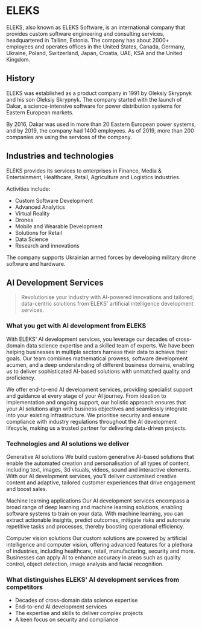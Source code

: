 # ELEKS

ELEKS, also known as ELEKS Software, is an international company that provides custom software engineering and consulting services,
headquartered in Tallinn, Estonia. The company has about 2000+ employees and operates offices in the United States,
Canada, Germany, Ukraine, Poland, Switzerland, Japan, Croatia, UAE, KSA and the United Kingdom.

## History

ELEKS was established as a product company in 1991 by Oleksiy Skrypnyk and his son Oleksiy Skrypnyk.
The company started with the launch of Dakar, a science-intensive software for power distribution systems for Eastern European markets.

By 2016, Dakar was used in more than 20 Eastern European power systems, and by 2019, the company had 1400 employees.
As of 2019, more than 200 companies are using the services of the company.

## Industries and technologies

ELEKS provides its services to enterprises in Finance, Media & Entertainment, Healthcare, Retail,
Agriculture and Logistics industries.

Activities include:

- Custom Software Development
- Advanced Analytics
- Virtual Reality
- Drones
- Mobile and Wearable Development
- Solutions for Retail
- Data Science
- Research and innovations

The company supports Ukrainian armed forces by developing military drone software and hardware.

## AI Development Services

> Revolutionise your industry with AI-powered innovations and tailored, data-centric solutions
> from ELEKS' artificial intelligence development services.

### What you get with AI development from ELEKS

With ELEKS' AI development services, you leverage our decades of cross-domain data science
expertise and a skilled team of experts. We have been helping businesses in multiple sectors
harness their data to achieve their goals. Our team combines mathematical prowess, software development acumen,
and a deep understanding of different business domains, enabling us to deliver sophisticated AI-based solutions
with unmatched quality and proficiency.

We offer end-to-end AI development services, providing specialist support and guidance at every stage
of your AI journey. From ideation to implementation and ongoing support, our holistic approach ensures
that your AI solutions align with business objectives and seamlessly integrate into your existing infrastructure.
We prioritise security and ensure compliance with industry regulations throughout the
AI development lifecycle, making us a trusted partner for delivering data-driven projects.

### Technologies and AI solutions we deliver

Generative AI solutions
We build custom generative AI-based solutions that enable the automated creation and personalisation of all types of content, including text, images, 3d visuals, videos, sound and interactive elements. With our AI development services, you’ll deliver customised creative content and adaptive, tailored customer experiences that drive engagement and boost sales.

Machine learning applications
Our AI development services encompass a broad range of deep learning and machine learning solutions, enabling software systems to train on your data. With machine learning, you can extract actionable insights, predict outcomes, mitigate risks and automate repetitive tasks and processes, thereby boosting operational efficiency.

Computer vision solutions
Our custom solutions are powered by artificial intelligence and computer vision, offering advanced features for a plethora of industries, including healthcare, retail, manufacturing, security and more. Businesses can apply AI to enhance accuracy in areas such as quality control, object detection, image analysis and facial recognition.

### What distinguishes ELEKS' AI development services from competitors

- Decades of cross-domain data science expertise
- End-to-end AI development services
- The expertise and skills to deliver complex projects
- A keen focus on security and compliance
